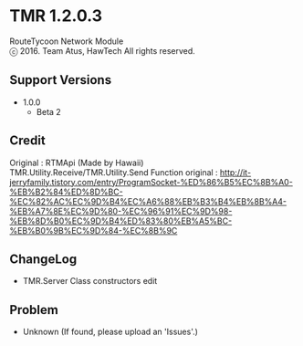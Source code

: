 # TMR 1.2.0.3
RouteTycoon Network Module<br>ⓒ 2016. Team Atus, HawTech All rights reserved.
## Support Versions
* 1.0.0
   * Beta 2

## Credit
Original : RTMApi (Made by Hawaii)<br>
TMR.Utility.Receive/TMR.Utility.Send Function original : http://it-jerryfamily.tistory.com/entry/ProgramSocket-%ED%86%B5%EC%8B%A0-%EB%B2%84%ED%8D%BC-%EC%82%AC%EC%9D%B4%EC%A6%88%EB%B3%B4%EB%8B%A4-%EB%A7%8E%EC%9D%80-%EC%96%91%EC%9D%98-%EB%8D%B0%EC%9D%B4%ED%83%80%EB%A5%BC-%EB%B0%9B%EC%9D%84-%EC%8B%9C

## ChangeLog
* TMR.Server Class constructors edit

## Problem
* Unknown (If found, please upload an 'Issues'.)
